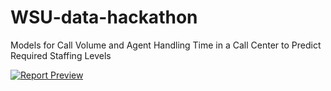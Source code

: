 # WSU-data-hackathon
Models for Call Volume and Agent Handling Time in a Call Center to Predict Required Staffing Levels

[![Report Preview](images/final-presentdation.png)](docs/final-presentation.pdf)


